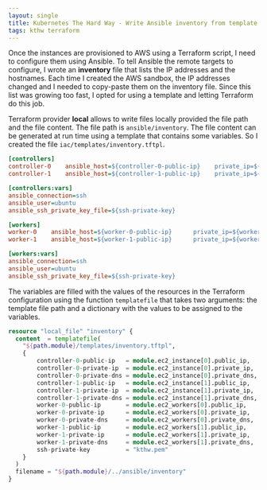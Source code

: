 ```yaml
---
layout: single
title: Kubernetes The Hard Way - Write Ansible inventory from template with Terraform
tags: kthw terraform
---
```


Once the instances are provisioned to AWS using a Terraform script, I need to configure them using Ansible. To tell Ansible the remote targets to configure, I wrote an **inventory** file that lists the IP addresses and the hostnames. Each time I created the AWS sandbox, the IP addresses changed and I needed to copy-paste them on the inventory file. Since this list was growing too fast, I opted for using a template and letting Terraform do this job.

Terraform provider **local** allows to write files locally provided the file path and the file content. The file path is `ansible/inventory`. The file content can be generated at run time using a template that contains some variables. So I created the file `iac/templates/inventory.tftpl`.

```ini
[controllers]
controller-0    ansible_host=${controller-0-public-ip}    private_ip=${controller-0-private-ip}     private_dns=${controller-0-private-dns}
controller-1    ansible_host=${controller-1-public-ip}    private_ip=${controller-1-private-ip}     private_dns=${controller-1-private-dns}

[controllers:vars]
ansible_connection=ssh
ansible_user=ubuntu
ansible_ssh_private_key_file=${ssh-private-key}

[workers]
worker-0    ansible_host=${worker-0-public-ip}      private_ip=${worker-0-private-ip}   private_dns=${worker-0-private-dns}
worker-1    ansible_host=${worker-1-public-ip}      private_ip=${worker-1-private-ip}   private_dns=${worker-1-private-dns}

[workers:vars]
ansible_connection=ssh
ansible_user=ubuntu
ansible_ssh_private_key_file=${ssh-private-key}
```

The variables are filled with the values of the resources in the Terraform configuration using the function `templatefile` that takes two arguments: the template file path and a dictionary with the values to be assigned to the variables.

```tf
resource "local_file" "inventory" {
  content  = templatefile(
    "${path.module}/templates/inventory.tftpl",
    { 
        controller-0-public-ip   = module.ec2_instance[0].public_ip,
        controller-0-private-ip  = module.ec2_instance[0].private_ip,
        controller-0-private-dns = module.ec2_instance[0].private_dns,
        controller-1-public-ip   = module.ec2_instance[1].public_ip,
        controller-1-private-ip  = module.ec2_instance[1].private_ip,
        controller-1-private-dns = module.ec2_instance[1].private_dns,
        worker-0-public-ip       = module.ec2_workers[0].public_ip,
        worker-0-private-ip      = module.ec2_workers[0].private_ip,
        worker-0-private-dns     = module.ec2_workers[0].private_dns,
        worker-1-public-ip       = module.ec2_workers[1].public_ip,
        worker-1-private-ip      = module.ec2_workers[1].private_ip,
        worker-1-private-dns     = module.ec2_workers[1].private_dns,
        ssh-private-key          = "kthw.pem"
    }
  )
  filename = "${path.module}/../ansible/inventory"
}
```
